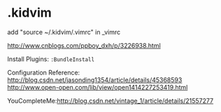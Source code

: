 # .kidvim

add "source ~/.kidvim/.vimrc" in _vimrc

http://www.cnblogs.com/ppboy_dxh/p/3226938.html

Install Plugins:
`:BundleInstall`







Configuration Reference:
http://blog.csdn.net/jasonding1354/article/details/45368593
http://www.open-open.com/lib/view/open1414227253419.html

YouCompleteMe:http://blog.csdn.net/vintage_1/article/details/21557277